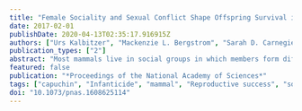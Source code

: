 ```yaml
---
title: "Female Sociality and Sexual Conflict Shape Offspring Survival in a Neotropical Primate"
date: 2017-02-01
publishDate: 2020-04-13T02:35:17.916915Z
authors: ["Urs Kalbitzer", "Mackenzie L. Bergstrom", "Sarah D. Carnegie", "Eva C. Wikberg", "Shoji Kawamura", "Fernando A. Campos", "Katharine M. Jack", "Linda M. Fedigan"]
publication_types: ["2"]
abstract: "Most mammals live in social groups in which members form differentiated social relationships. Individuals may vary in their degree of sociality, and this variation can be associated with differential fitness. In some species, for example, female sociality has a positive effect on infant survival. However, investigations of such cases are still rare, and no previous study has considered how male infanticide might constrain effects of female sociality on infant survival. Infanticide is part of the male reproductive strategy in many mammals, and it has the potential to override, or even reverse, effects of female reproductive strategies, including sociality. Therefore, we investigated the relationships between female sociality, offspring survival, and infanticide risk in wild white-faced capuchin monkeys using long-term data from Santa Rosa, Costa Rica. Female capuchins formed differentiated bonds, and bond strength was predicted by kin relationship, rank difference, and the presence of female infants. Most females formed stable bonds with their top social partners, although bond stability varied considerably. Offspring of highly social females, who were often high-ranking females, exhibited higher survivorship during stable periods compared with offspring of less social females. However, offspring of highly social females were more likely to die or disappear during periods of alpha male replacements, probably because new alpha males are central to the group, and therefore more likely to target the infants of highly social, central females. This study shows that female sociality in mammals can have negative fitness consequences that are imposed by male behavior."
featured: false
publication: "*Proceedings of the National Academy of Sciences*"
tags: ["capuchin", "Infanticide", "mammal", "Reproductive success", "social bond"]
doi: "10.1073/pnas.1608625114"
---
```


<div data-badge-details="right" data-badge-type="donut" data-doi="10.1073/pnas.1608625114" data-hide-no-mentions="true" class="altmetric-embed"></div>

